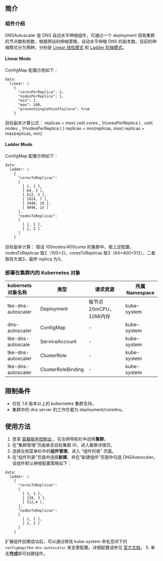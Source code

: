 ## 简介 
### 组件介绍

DNSAutoscaler 是 DNS 自动水平伸缩组件，可通过一个 deployment 获取集群的节点数和核数，根据预设的伸缩策略，自动水平伸缩 DNS 的副本数。目前的伸缩模式分为两种，分别是 [Linear 线性模式](#Linear) 和 [Ladder 阶梯模式](#Ladder)。

#### Linear Mode[](id:Linear)

ConfigMap 配置示例如下：
```
data:
  linear: |-
    {
      "coresPerReplica": 2,
      "nodesPerReplica": 1,
      "min": 1,
      "max": 100,
      "preventSinglePointFailure": true
    }
```

目标副本计算公式：
replicas = max( ceil( cores _ 1/coresPerReplica ) , ceil( nodes _ 1/nodesPerReplica ) )
replicas = min(replicas, max)
replicas = max(replicas, min)

#### Ladder Mode[](id:Ladder)

ConfigMap 配置示例如下：
```
data:
  ladder: |-
    {
      "coresToReplicas":
      [
        [ 1, 1 ],
        [ 64, 3 ],
        [ 512, 5 ],
        [ 1024, 7 ],
        [ 2048, 10 ],
        [ 4096, 15 ]
      ],
      "nodesToReplicas":
      [
        [ 1, 1 ],
        [ 2, 2 ]
      ]
    }
```

目标副本计算：
假设 100nodes/400cores 的集群中，按上述配置，nodesToReplicas 取2（100>2)，coresToReplicas 取3（64<400<512），二者取较大值3，最终 replica 为3。

### 部署在集群内的 Kubernetes 对象

| kubernets 对象名称 | 类型               | 请求资源                 | 所属 Namespace |
| :----------------- | ------------------ | ------------------------ | -------------- |
| tke-dns-autoscaler | Deployment         | 每节点20mCPU，10Mi内存 | kube-system    |
| dns-autoscaler     | ConfigMap          | -                        | kube-system    |
| tke-dns-autoscale  | ServiceAccount     | -                        | kube-system    |
| tke-dns-autoscaler | ClusterRole        | -                        | kube-system    |
| tke-dns-autoscaler | ClusterRoleBinding | -                        | kube-system    |

## 限制条件

- 仅在 1.8 版本以上的 kubernetes 集群支持。
- 集群中的 dns server 的工作负载为 deployment/coredns。

## 使用方法
1. 登录 [容器服务控制台 ](https://console.qcloud.com/tke2)，在左侧导航栏中选择**集群**。
2. 在“集群管理”页面单击目标集群 ID，进入集群详情页。
3. 选择左侧菜单栏中的**组件管理**，进入 “组件列表” 页面。
4. 在“组件列表”页面中选择**新建**，并在“新建组件”页面中勾选 DNSAutoscaler。
    该组件默认伸缩配置策略如下：
```
data:
  ladder: |-
    {
      "coresToReplicas":
      [
        [ 1, 1 ],
        [ 128, 3 ],
        [ 512,4 ],
      ],
      "nodesToReplicas":
      [
        [ 1, 1 ],
        [ 2, 2 ]
      ]
    }
```
扩展组件创建成功后，可以通过修改 kube-system 命名空间下的 `configmap/tke-dns-autoscaler` 来变更配置。详细配置请参见 [官方文档](https://github.com/kubernetes-sigs/cluster-proportional-autoscaler)。
5. 单击**完成**即可创建组件。


